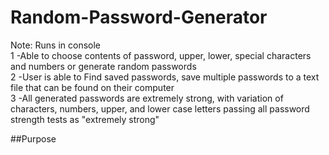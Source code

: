 # Random-Password-Generator

Note: Runs in console  
1 -Able to choose contents of password, upper, lower, special characters and numbers or generate random passwords  
2 -User is able to Find saved passwords, save multiple passwords to a text file that can be found on their computer  
3 -All generated passwords are extremely strong, with variation of characters, numbers, upper, and lower case letters passing all password strength tests as "extremely strong"

##Purpose
